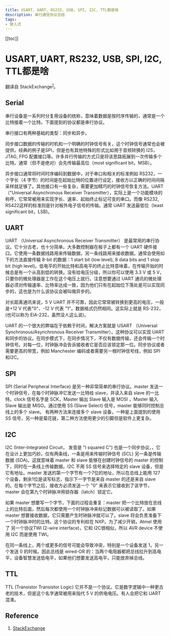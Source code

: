 ```yaml
---
title: USART, UART, RS232, USB, SPI, I2C, TTL都是啥
description: 串行通信协议总结
tags: 
- 嵌入式
---
```


[[toc]]

# USART, UART, RS232, USB, SPI, I2C, TTL都是啥

翻译自 StackExchange<sup>[1](#ref1)</sup>。

## Serial 

串行设备是一系列时分复用设备的统称，意味着数据是按时序传输的，通常是一个比特接着一个比特。下面提到的协议都是串行协议。

串行接口有两种基础的类型：同步和异步。

同步接口数据的传输的时机和一个明确的时钟信号有关，这个时钟信号通常也会被提供。经典的例子是SPI，但是也有其他特殊的形式比如用于音频转换的 I2S，JTAG, FPG 配置接口等。许多并行传输的方式只是将该思路拓展到一次传输多个比特。通常（但不是绝对）会先传输最高位（most significant bit，MSB）。

异步接口通常将时间时序编码到数据中，对于串口和相关的标准例如 RS232，一个字长（4 字节）的时间是在起始比特的位置进行设定，接收方以正确的时间间隔采样就足够了。其他接口有一些复杂，需要更加精巧的时钟信号恢复方法。UART（"Universal Asynchronous Receiver Transmitter），实际上是一个功能模块的称呼，它常常被用来实现字长、速率、起始终止标记可变的串口。而像 RS232, RS422这样的标准则是针对板外电子信号的传输。通常 UART 发送最低位（least significant bit，LSB)。

## UART

UART （Universal Asynchronous Receiver Transmitter） 是最常用的串行协议。它十分古老，也十分简单。大多数控制器在板子上都有一个 UART 硬件接口。它使用一条数据线路用来传输数据，另一条线路用来接收数据。通常会使用如下的方法直接传输 8-bit 的数据：1 start bit (low level), 8 data bits and 1 stop bit (high level)。低电平的开始比特和高电平的终止比特意味着，在传输开始的时候总是有一个从高到低的转换。没有给电压分级，所以你可以使用 3.3 V 或 5 V，只要你的微处理器是工作在这个电压上就行。注意想要通过 UART 通讯的微处理器必须对传输速率、比特率达成一致，因为他们只有在起始位下落处是可以实现同步的，这也是为什么该协议会被叫做异步的。

对长距离通讯来说，5 V UART 并不可靠，因此它常常被转换到更高的电压，一般是+12 V 代表"0"、-12 V 代表 "1"。数据格式仍然相同。这实际上就是 RS-232，(也可以称为 EIA-232，虽然没人这么说)。

UART 的一个很大的弊端在于依赖于时间，解决方案就是 USART （Universal Synchronous/Asynchronous Receiver Transmitter）。这种协议可以实现 UART 和同步的协议。在同步模式下，在同步情况下，不仅有数据传输，还会传输一个时钟信号。对每一位，时钟脉冲会告诉接收者它是否应该锁定那一位。同步协议或者需要更高的带宽，例如 Manchester 编码或者需要另一根时钟信号线，例如 SPI 和I2C。

## SPI

SPI (Serial Peripheral Interface) 是另一种非常简单的串行协议。master 发送一个时钟信号，在每个时钟脉冲它发送一比特给 slave，并读入来自 slave 的一比特。clock 信号名字是 SCK，Master 输出 Slave 输入是 MOSI ，Master 输入 Slave 输出是 MISO。通过使用 SS (Slave Select) 信号，master 能够同时控制总线上的多个 slave。 有两种方法来连接多个 slave 设备，一种是上面提到的使用 SS 信号，另一种是菊花链，第二种方法使用更少的引脚但是软件上更复杂。

## I2C

I2C (Inter-Integrated Circuit， 发音是 "I squared C") 也是一个同步协议，，它在设计上更加巧妙。仅有两条线，一条是用来传输时钟信号 (SCL) 另一条是传输数据 (SDA)。这就意味着 master 和 slave 能够在创建时钟信号的 master 的控制下，同时在一条线上传输数据。I2C 不用 SS 信号来选择特定的 slave 设备，但是它有地址。master 发送的第一个字节有一个7位的地址，所以在总线上能用 127 个设备，剩余1位是读写标志，指示下一字节是来自 master 的还是来自 slave 的。在每个字节之后，接收方必须发送一个 "0" 来表示它接收到了该字节，master 会在第九个时钟脉冲用锁存器（latch）锁定它。

如果 master 想要写一个字节，下面的过程会重复：master 把一个比特放在总线上的比特后面，然后每次都使用一个时钟脉冲来标记数据可以被读取了。如果 master 想要接收数据，它只需要产生时钟脉冲就可以了。slave 将会负责准备下一个时钟脉冲时的比特。这个协议的专利权在 NXP。为了减少开销，Atmel 使用了 另一个协议TWI (2-wire interface)，它和 I2C很相似，所以 AVR device 不使用 I2C 而是使用 TWI。

在同一条线上，两个或更多的信号可能会导致冲突，特别是一个设备发送 1，另一个发送 0 的时候。因此总线是 wired-OR 的：当两个电阻器都把总线拉升到高电平，设备智慧发送低电平，如果他们想要发送高电平，只能放弃掉总线。

## TTL

TTL (Transistor Transistor Logic) 它并不是一个协议。它是数字逻辑中一种更古老的技术，但是这个名字通常被用来指代 5 V 的供电电压。有人会把它和 UART 混淆。



## Reference

1. [StackExchange](https://electronics.stackexchange.com/questions/37814/usart-uart-rs232-usb-spi-i2c-ttl-etc-what-are-all-of-these-and-how-do-th) <div id="ref1"/>



